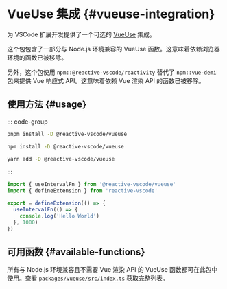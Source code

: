 # VueUse 集成 {#vueuse-integration}

<ReactiveVscode /> 为 VSCode 扩展开发提供了一个可选的 [VueUse](https://vueuse.org/) 集成。

这个包包含了一部分与 Node.js 环境兼容的 VueUse 函数。这意味着依赖浏览器环境的函数已被移除。

另外，这个包使用 `npm::@reactive-vscode/reactivity` 替代了 `npm::vue-demi` 包来提供 Vue 响应式 API。这意味着依赖 Vue 渲染 API 的函数已被移除。

## 使用方法 {#usage}

::: code-group

```bash [pnpm]
pnpm install -D @reactive-vscode/vueuse
```

```bash [npm]
npm install -D @reactive-vscode/vueuse
```

```bash [yarn]
yarn add -D @reactive-vscode/vueuse
```

:::

```ts
import { useIntervalFn } from '@reactive-vscode/vueuse'
import { defineExtension } from 'reactive-vscode'

export = defineExtension(() => {
  useIntervalFn(() => {
    console.log('Hello World')
  }, 1000)
})
```

## 可用函数 {#available-functions}

所有与 Node.js 环境兼容且不需要 Vue 渲染 API 的 VueUse 函数都可在此包中使用。查看 [`packages/vueuse/src/index.ts`](https://github.com/kermanx/reactive-vscode/blob/main/packages/vueuse/src/index.ts) 获取完整列表。
